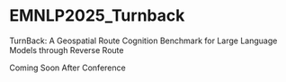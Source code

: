 # EMNLP2025_Turnback
TurnBack: A Geospatial Route Cognition Benchmark for Large Language Models through Reverse Route

Coming Soon After Conference
